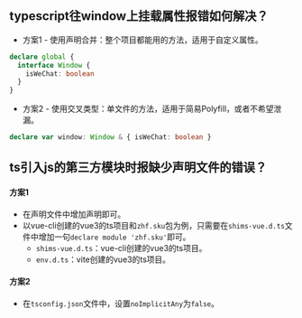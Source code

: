 ## typescript往window上挂载属性报错如何解决？
* 方案1 - 使用声明合并：整个项目都能用的方法，适用于自定义属性。
```typescript
declare global {
  interface Window {
    isWeChat: boolean
  }
}
```
* 方案2 - 使用交叉类型：单文件的方法，适用于简易Polyfill，或者不希望泄漏。
```typescript
declare var window: Window & { isWeChat: boolean }
```

## ts引入js的第三方模块时报缺少声明文件的错误？
#### 方案1
* 在声明文件中增加声明即可。
* 以vue-cli创建的vue3的ts项目和`zhf.sku`包为例，只需要在`shims-vue.d.ts`文件中增加一句`declare module 'zhf.sku'`即可。
  - `shims-vue.d.ts`：vue-cli创建的vue3的ts项目。
  - `env.d.ts`：vite创建的vue3的ts项目。
#### 方案2
* 在`tsconfig.json`文件中，设置`noImplicitAny`为`false`。
